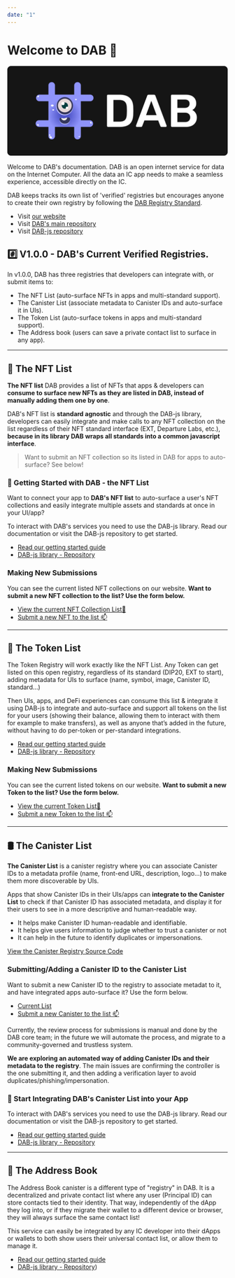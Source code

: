 ```yaml
---
date: "1"
---
```

# Welcome to DAB 👋

![](imgs/main.png)

Welcome to DAB's documentation. DAB is an open internet service for data on the Internet Computer. All the data an IC app needs to make a seamless experience, accessible directly on the IC. 

DAB keeps tracks its own list of 'verified' registries but encourages anyone to create their own registry by following the [DAB Registry Standard](standard/getting-started.md).


- Visit [our website](https://dab.ooo)
- Visit [DAB's main repository](https://github.com/psychedelic/dab)
- Visit [DAB-js repository](https://github.com/psychedelic/dab-js)


## #️⃣ V1.0.0 - DAB's Current Verified Registries.

In v1.0.0, DAB has three registries that developers can integrate with, or submit items to:

- The NFT List (auto-surface NFTs in apps and multi-standard support).
- The Canister List (associate metadata to Canister IDs and auto-surface it in UIs).
- The Token List (auto-surface tokens in apps and multi-standard support).
- The Address book (users can save a private contact list to surface in any app).

----

## 🎨 The NFT List

**The NFT list** DAB provides a list of NFTs that apps & developers can **consume to surface new NFTs as they are listed in DAB, instead of manually adding them one by one**.

DAB's NFT list is **standard agnostic** and through the DAB-js library, developers can easily integrate and make calls to any NFT collection on the list regardless of their NFT standard interface (EXT, Departure Labs, etc.), **because in its library DAB wraps all standards into a common javascript interface**.

> Want to submit an NFT collection so its listed in DAB for apps to auto-surface? See below!

### 🧰 Getting Started with DAB - the NFT List

Want to connect your app to **DAB's NFT list** to auto-surface a user's NFT collections and easily integrate multiple assets and standards at once in your UI/app?

To interact with DAB's services you need to use the DAB-js library. Read our documentation or visit the DAB-js repository to get started.

- [Read our getting started guide](https://docs.dab.ooo/nft-list/getting-started/)
- [DAB-js library - Repository](https://github.com/psychedelic/dab-js)


### Making New Submissions
You can see the current listed NFT collections on our website. **Want to submit a new NFT collection to the list? Use the form below.**

- [View the current NFT Collection List📜](https://dab.ooo)
- [Submit a new NFT to the list 📫](https://dab-ooo.typeform.com/nft-list)


----

## 💠 The Token List

The Token Registry will work exactly like the NFT List. Any Token can get listed on this open registry, regardless of its standard (DIP20, EXT to start), adding metadata for UIs to surface (name, symbol, image, Canister ID, standard…)

Then UIs, apps, and DeFi experiences can consume this list & integrate it using DAB-js to integrate and auto-surface and support all tokens on the list for your users (showing their balance, allowing them to interact with them for example to make transfers), as well as anyone that’s added in the future, without having to do per-token or per-standard integrations.

- [Read our getting started guide](https://docs.dab.ooo/token-list/getting-started/)
- [DAB-js library - Repository](https://github.com/psychedelic/dab-js)

###  Making New Submissions
You can see the current listed tokens on our website. **Want to submit a new Token to the list? Use the form below.**

- [View the current Token List📜](https://github.com/Psychedelic/dab/blob/main/registries/tokens/list.json)
- [Submit a new Token to the list 📫](https://dab-ooo.typeform.com/token-list)

----

## 🛢️ The Canister List

**The Canister List** is a canister registry where you can associate Canister IDs to a metadata profile (name, front-end URL, description, logo...) to make them more discoverable by UIs. 

Apps that show Canister IDs in their UIs/apps can **integrate to the Canister List** to check if that Canister ID has associated metadata, and display it for their users to see in a more descriptive and human-readable way.

- It helps make Canister ID human-readable and identifiable.
- It helps give users information to judge whether to trust a canister or not
- It can help in the future to identify duplicates or impersonations.

[View the Canister Registry Source Code](https://github.com/Psychedelic/dab/tree/main/registries/canister_registry)

### Submitting/Adding a Canister ID to the Canister List

Want to submit a new Canister ID to the registry to associate metadat to it, and have integrated apps auto-surface it? Use the form below.

- [Current List](https://github.com/Psychedelic/dab/blob/main/registries/canister_registry/list.md)
- [Submit a new Canister to the list 📫](https://dab-ooo.typeform.com/canister-list)

Currently, the review process for submissions is manual and done by the DAB core team; in the future we will automate the process, and migrate to a community-governed and trustless system.

**We are exploring an automated way of adding Canister IDs and their metadata to the registry**. The main issues are confirming the controller is the one submitting it, and then adding a verification layer to avoid duplicates/phishing/impersonation.

### 🧰 Start Integrating DAB's Canister List into your App

To interact with DAB's services you need to use the DAB-js library. Read our documentation or visit the DAB-js repository to get started.

- [Read our getting started guide](https://docs.dab.ooo/canister-list/getting-started/)
- [DAB-js library - Repository](https://github.com/psychedelic/dab-js)

----

## 📓 The Address Book

The Address Book canister is a different type of "registry" in DAB. It is a decentralized and private contact list where any user (Principal ID) can store contacts tied to their identity. That way, independently of the dApp they log into, or if they migrate their wallet to a different device or browser, they will always surface the same contact list!

This service can easily be integrated by any IC developer into their dApps or wallets to both show users their universal contact list, or allow them to manage it.

- [Read our getting started guide](https://docs.dab.ooo/address-book/getting-started/)
- [DAB-js library - Repository](https://github.com/psychedelic/dab-js))
